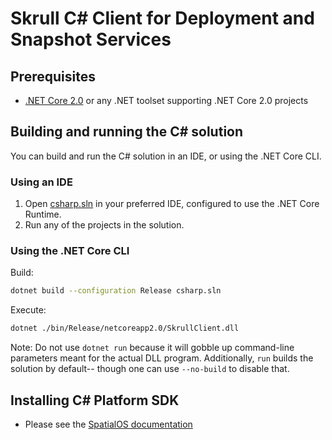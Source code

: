 # Skrull C# Client for Deployment and Snapshot Services

## Prerequisites
- [.NET Core 2.0](https://www.microsoft.com/net/core) or any .NET toolset supporting .NET Core 2.0 projects

## Building and running the C# solution
You can build and run the C# solution in an IDE, or using the .NET Core CLI.

### Using an IDE
1. Open [csharp.sln](csharp.sln) in your preferred IDE, configured to use the .NET Core Runtime.
2. Run any of the projects in the solution.

### Using the .NET Core CLI
Build:
```bash
dotnet build --configuration Release csharp.sln 
```

Execute:
```bash
dotnet ./bin/Release/netcoreapp2.0/SkrullClient.dll
```
Note: Do not use `dotnet run` because it will gobble up command-line parameters meant for the actual DLL program.  Additionally, `run` builds the solution by default-- though one can use `--no-build` to disable that.

## Installing C# Platform SDK
* Please see the [SpatialOS documentation](https://docs.improbable.io/reference/latest/platform-sdk/csharp/introduction)
